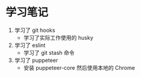 # 学习笔记

1. 学习了 git hooks
   - 学习了实际工作使用的 husky
2. 学习了 eslint
   - 学习了 git stash 命令
3. 学习了 puppeteer
   - 安装 puppeteer-core 然后使用本地的 Chrome
